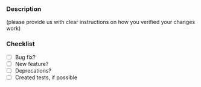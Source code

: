 <!--
Thank you for sending the PR!

Happy contributing!
-->

### Description

(please provide us with clear instructions on how you verified your changes work)

### Checklist

- [ ] Bug fix?
- [ ] New feature?
- [ ] Deprecations?
- [ ] Created tests, if possible

